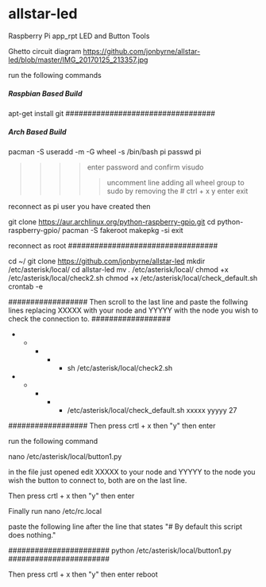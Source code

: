 # allstar-led
Raspberry Pi app_rpt LED and Button Tools

Ghetto circuit diagram https://github.com/jonbyrne/allstar-led/blob/master/IMG_20170125_213357.jpg


run the following commands

##### Raspbian Based Build #######
apt-get install git
##################################

##### Arch Based Build ###########

pacman -S
useradd -m -G wheel -s /bin/bash pi
passwd pi
>>>>enter password and confirm
visudo
>>>>>uncomment line adding all wheel group to sudo by removing the #
ctrl + x
y
enter
exit

reconnect as pi user you have created then

git clone https://aur.archlinux.org/python-raspberry-gpio.git
cd python-raspberry-gpio/
pacman -S fakeroot
makepkg -si
exit

reconnect as root
##################################

cd ~/
git clone https://github.com/jonbyrne/allstar-led
mkdir /etc/asterisk/local/
cd allstar-led
mv *.* /etc/asterisk/local/
chmod +x /etc/asterisk/local/check2.sh
chmod +x /etc/asterisk/local/check_default.sh
crontab -e

##################
Then scroll to the last line and paste the follwing lines replacing XXXXX with your node and YYYYY with the node you wish to check the connection to.
##################

* * * * * sh /etc/asterisk/local/check2.sh
* * * * * /etc/asterisk/local/check_default.sh xxxxx yyyyy 27

##################
Then press crtl + x
then "y"
then enter

run the following command

nano /etc/asterisk/local/button1.py

in the file just opened edit XXXXX to your node and YYYYY to the node you wish the button to connect to, both are on the last line.

Then press crtl + x
then "y"
then enter

Finally run
nano /etc/rc.local

paste the following line after the line that states "# By default this script does nothing."


#######################
python /etc/asterisk/local/button1.py
#######################

Then press crtl + x
then "y"
then enter
reboot


